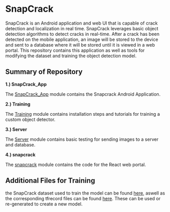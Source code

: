 # SnapCrack 
SnapCrack is an Android application and web UI that is capable of crack detection and localization in real time.  SnapCrack leverages basic object detection algorithms to detect cracks in real-time.  After a crack has been detected on the mobile application, an image will be stored to the device and sent to a database where it will be stored until it is viewed in a web portal.  This repository contains this application as well as tools for modifying the dataset and training the object detection model.  

## Summary of Repository

**1.) SnapCrack_App**

The [SnapCrack_App](https://github.com/akirademoss/SnapCrack/tree/master/SnapCrack_App) module contains the Snapcrack Android Application.

**2.) Training**

The [Training](https://github.com/akirademoss/SnapCrack/tree/master/Training) module contains installation steps and tutorials for training a custom object detector.  

**3.) Server**

The [Server](https://github.com/akirademoss/SnapCrack/tree/master/Server) module contains basic testing for sending images to a server and database.

**4.) snapcrack**

The [snapcrack](https://github.com/akirademoss/SnapCrack/tree/master/snapcrack) module contains the code for the React web portal.

## Additional Files for Training

the SnapCrack dataset used to train the model can be found [here](https://drive.google.com/file/d/1Nl70wNflgs3ek0_dapJ1MqloVYuOc9Os/view?usp=sharing), aswell as the corresponding tfrecord files can be found [here](https://drive.google.com/open?id=1JUVAeQKUlf1-SQaz1TxZf-O4WlaXLZvf).  These can be used or re-generated to create a new model.

